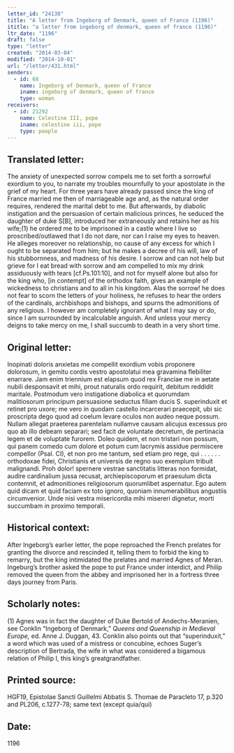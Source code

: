 ```yaml
---
letter_id: "24138"
title: "A letter from Ingeborg of Denmark, queen of France (1196)"
ititle: "a letter from ingeborg of denmark, queen of france (1196)"
ltr_date: "1196"
draft: false
type: "letter"
created: "2014-03-04"
modified: "2014-10-01"
url: "/letter/431.html"
senders:
  - id: 68
    name: Ingeborg of Denmark, queen of France
    iname: ingeborg of denmark, queen of france
    type: woman
receivers:
  - id: 21292
    name: Celestine III, pope
    iname: celestine iii, pope
    type: people
---
```

<h2> Translated letter:</h2>The anxiety of unexpected sorrow compels me to set forth a sorrowful exordium to you, to narrate my troubles mournfully to your apostolate in the grief of my heart.  For three years have already passed since the king of France married me then of marriageable age and, as the natural order requires, rendered the marital debt to me.  But afterwards, by diabolic instigation and the persuasion of certain malicious princes, he seduced the daughter of duke S[B], introduced her extraneously and retains her as his wife;(1) he ordered me to be imprisoned in a castle where I live so proscribed/outlawed that I do not dare, nor can I raise my eyes to heaven.  He alleges moreover no relationship, no cause of any excess for which I ought to be separated from him; but he makes a decree of his will, law of his stubbornness, and madness of his desire.  I sorrow and can not help but grieve for I eat bread with sorrow and am compelled to mix my drink assiduously with tears [cf.Ps.101:10], and not for myself alone but also for the king who, [in contempt] of the orthodox faith, gives an example of wickedness to christians and to all in his kingdom.  Alas the sorrow!  he does not fear to scorn the letters of your holiness, he refuses to hear the orders of the cardinals, archbishops and bishops, and spurns the admonitions of any religious.  I however am completely ignorant of what I may say or do, since I am surrounded by incalculable anguish.  And unless your mercy deigns to take mercy on me, I shall succumb to death in a very short time.
<h2 class="mt-4"> Original letter:</h2>Inopinati doloris anxietas me compellit exordium vobis proponere dolorosum, in gemitu cordis vestro apostolatui mea gravamina flebiliter enarrare. Jam enim triennium est elapsum quod rex Franciae me in aetate nubili desponsavit et mihi, prout naturalis ordo requirit, debitum reddidit maritale. Postmodum vero instigatione diabolica et quorumdam malitiosorum principum persuasione seductus filiam ducis S. superinduxit et retinet pro uxore; me vero in quodam castello incarcerari praecepit, ubi sic proscripta dego quod ad coelum levare oculos non audeo neque possum. Nullam allegat praeterea parentelam nullamve causam alicujus excessus pro quo ab illo debeam separari; sed facit de voluntate decretum, de pertinacia legem et de voluptate furorem. Doleo quidem, et non tristari non possum, qui panem comedo cum dolore et potum cum lacrymis assidue permiscere compellor (Psal. CI), et non pro me tantum, sed etiam pro rege, qui . . . . . . orthodoxae fidei, Christianis et universis de regno suo exemplum tribuit malignandi. Proh dolor! spernere vestrae sanctitatis litteras non formidat, audire cardinalium jussa recusat, archiepiscoporum et praesulum dicta contemnit, et admonitiones religiosorum quorumlibet aspernatur. Ego autem quid dicam et quid faciam ex toto ignoro, quoniam innumerabilibus angustiis circumvenior. Unde nisi vestra misericordia mihi misereri dignetur, morti succumbam in proximo temporali.
<h2 class="mt-4"> Historical context:</h2>After Ingeborg’s earlier letter, the pope reproached the French prelates for granting the divorce and rescinded it, telling them to forbid the king to remarry, but the king intimidated the prelates and married Agnes of Meran.  Ingeburg’s brother asked the pope to put France under interdict, and Philip removed the queen from the abbey and imprisoned her in a fortress three days journey from Paris.
<h2 class="mt-4"> Scholarly notes:</h2><p>(1) Agnes was in fact the daughter of Duke Bertold of Andechs-Meranien, see Conklin “Ingeborg of Denmark,” <em>Queens and Queenship in Medieval Europe,</em> ed. Anne J. Duggan, 43. Conklin also points out that “superinduxit,” a word which was used of a mistress or concubine, echoes Suger’s description of Bertrada, the wife in what was considered a bigamous relation of Philip I, this king’s greatgrandfather.</p><h2 class="mt-4"> Printed source:</h2>HGF19, Epistolae Sancti Guillelmi Abbatis S. Thomae de Paracleto 17, p.320 and PL206, c.1277-78; same text (except quia/qui)
<h2 class="mt-4"> Date:</h2>1196